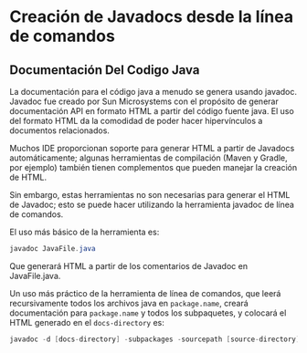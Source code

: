 # Creación de Javadocs desde la línea de comandos

## Documentación Del Codigo Java
La documentación para el código java a menudo se genera usando javadoc. Javadoc fue
creado por Sun Microsystems con el propósito de generar documentación API en formato HTML a partir del código
fuente java. El uso del formato HTML da la comodidad de poder hacer hipervínculos
a documentos relacionados.

Muchos IDE proporcionan soporte para generar HTML a partir de Javadocs automáticamente; algunas herramientas de
compilación (Maven y Gradle, por ejemplo) también tienen complementos que pueden manejar la creación de HTML.

Sin embargo, estas herramientas no son necesarias para generar el HTML de Javadoc; esto se puede hacer utilizando
la herramienta javadoc de línea de comandos.

El uso más básico de la herramienta es:

```java
javadoc JavaFile.java
```

Que generará HTML a partir de los comentarios de Javadoc en JavaFile.java.

Un uso más práctico de la herramienta de línea de comandos, que leerá recursivamente todos los archivos java en
`package.name`, creará documentación para `package.name` y todos los subpaquetes, y colocará el HTML generado en el
`docs-directory` es:

```java
javadoc -d [docs-directory] -subpackages -sourcepath [source-directory] [package.name]
```